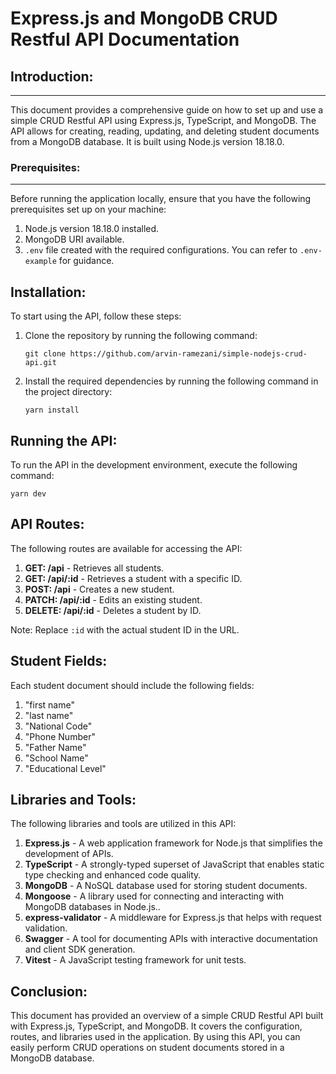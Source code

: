 # Express.js and MongoDB CRUD Restful API Documentation

## Introduction:

---

This document provides a comprehensive guide on how to set up and use a simple CRUD Restful API using Express.js, TypeScript, and MongoDB. The API allows for creating, reading, updating, and deleting student documents from a MongoDB database. It is built using Node.js version 18.18.0.

### Prerequisites:

---

Before running the application locally, ensure that you have the following prerequisites set up on your machine:

1. Node.js version 18.18.0 installed.
2. MongoDB URI available.
3. `.env` file created with the required configurations. You can refer to `.env-example` for guidance.

## Installation:

To start using the API, follow these steps:

1. Clone the repository by running the following command:

   ```shell
   git clone https://github.com/arvin-ramezani/simple-nodejs-crud-api.git
   ```

2. Install the required dependencies by running the following command in the project directory:
   ```shell
   yarn install
   ```

## Running the API:

To run the API in the development environment, execute the following command:

```shell
yarn dev
```

## API Routes:

The following routes are available for accessing the API:

1. **GET: /api** - Retrieves all students.
2. **GET: /api/:id** - Retrieves a student with a specific ID.
3. **POST: /api** - Creates a new student.
4. **PATCH: /api/:id** - Edits an existing student.
5. **DELETE: /api/:id** - Deletes a student by ID.

Note: Replace `:id` with the actual student ID in the URL.

## Student Fields:

Each student document should include the following fields:

1. "first name"
2. "last name"
3. "National Code"
4. "Phone Number"
5. "Father Name"
6. "School Name"
7. "Educational Level"

## Libraries and Tools:

The following libraries and tools are utilized in this API:

1. **Express.js** - A web application framework for Node.js that simplifies the development of APIs.
2. **TypeScript** - A strongly-typed superset of JavaScript that enables static type checking and enhanced code quality.
3. **MongoDB** - A NoSQL database used for storing student documents.
4. **Mongoose** - A library used for connecting and interacting with MongoDB databases in Node.js..
5. **express-validator** - A middleware for Express.js that helps with request validation.
6. **Swagger** - A tool for documenting APIs with interactive documentation and client SDK generation.
7. **Vitest** - A JavaScript testing framework for unit tests.

## Conclusion:

This document has provided an overview of a simple CRUD Restful API built with Express.js, TypeScript, and MongoDB. It covers the configuration, routes, and libraries used in the application. By using this API, you can easily perform CRUD operations on student documents stored in a MongoDB database.
